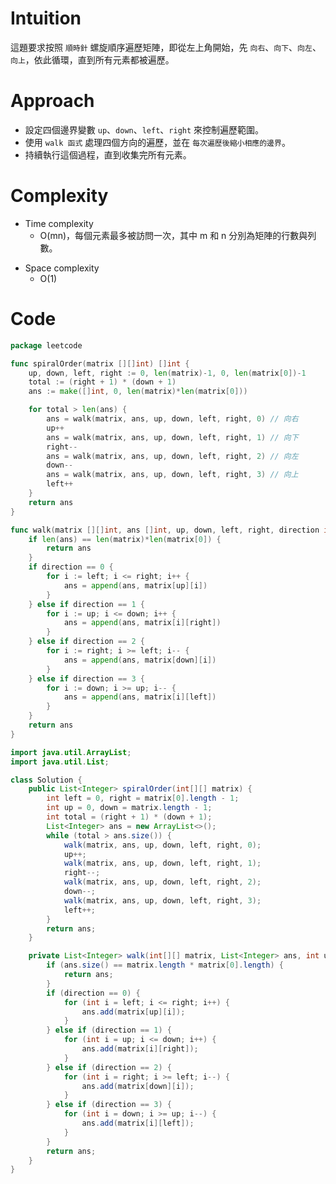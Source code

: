 # Intuition

這題要求按照 `順時針` 螺旋順序遍歷矩陣，即從左上角開始，先 `向右`、`向下`、`向左`、`向上`，依此循環，直到所有元素都被遍歷。
<!-- Describe your first thoughts on how to solve this problem. -->

# Approach

- 設定四個邊界變數 `up`、`down`、`left`、`right` 來控制遍歷範圍。
- 使用 `walk 函式` 處理四個方向的遍歷，並在 `每次遍歷後縮小相應的邊界`。
- 持續執行這個過程，直到收集完所有元素。

<!-- Describe your approach to solving the problem. -->

# Complexity

- Time complexity
    - O(mn)，每個元素最多被訪問一次，其中 m 和 n 分別為矩陣的行數與列數。

<!-- Add your time complexity here, e.g. $$O(n)$$ -->

- Space complexity
    - O(1)

<!-- Add your space complexity here, e.g. $$O(n)$$ -->

# Code

```go
package leetcode

func spiralOrder(matrix [][]int) []int {
	up, down, left, right := 0, len(matrix)-1, 0, len(matrix[0])-1
	total := (right + 1) * (down + 1)
	ans := make([]int, 0, len(matrix)*len(matrix[0]))

	for total > len(ans) {
		ans = walk(matrix, ans, up, down, left, right, 0) // 向右
		up++
		ans = walk(matrix, ans, up, down, left, right, 1) // 向下
		right--
		ans = walk(matrix, ans, up, down, left, right, 2) // 向左
		down--
		ans = walk(matrix, ans, up, down, left, right, 3) // 向上
		left++
	}
	return ans
}

func walk(matrix [][]int, ans []int, up, down, left, right, direction int) []int {
	if len(ans) == len(matrix)*len(matrix[0]) {
		return ans
	}
	if direction == 0 {
		for i := left; i <= right; i++ {
			ans = append(ans, matrix[up][i])
		}
	} else if direction == 1 {
		for i := up; i <= down; i++ {
			ans = append(ans, matrix[i][right])
		}
	} else if direction == 2 {
		for i := right; i >= left; i-- {
			ans = append(ans, matrix[down][i])
		}
	} else if direction == 3 {
		for i := down; i >= up; i-- {
			ans = append(ans, matrix[i][left])
		}
	}
	return ans
}
```

```java
import java.util.ArrayList;
import java.util.List;

class Solution {
    public List<Integer> spiralOrder(int[][] matrix) {
        int left = 0, right = matrix[0].length - 1;
        int up = 0, down = matrix.length - 1;
        int total = (right + 1) * (down + 1);
        List<Integer> ans = new ArrayList<>();
        while (total > ans.size()) {
            walk(matrix, ans, up, down, left, right, 0);
            up++;
            walk(matrix, ans, up, down, left, right, 1);
            right--;
            walk(matrix, ans, up, down, left, right, 2);
            down--;
            walk(matrix, ans, up, down, left, right, 3);
            left++;
        }
        return ans;
    }

    private List<Integer> walk(int[][] matrix, List<Integer> ans, int up, int down, int left, int right, int direction) {
        if (ans.size() == matrix.length * matrix[0].length) {
            return ans;
        }
        if (direction == 0) {
            for (int i = left; i <= right; i++) {
                ans.add(matrix[up][i]);
            }
        } else if (direction == 1) {
            for (int i = up; i <= down; i++) {
                ans.add(matrix[i][right]);
            }
        } else if (direction == 2) {
            for (int i = right; i >= left; i--) {
                ans.add(matrix[down][i]);
            }
        } else if (direction == 3) {
            for (int i = down; i >= up; i--) {
                ans.add(matrix[i][left]);
            }
        }
        return ans;
    }
}
```